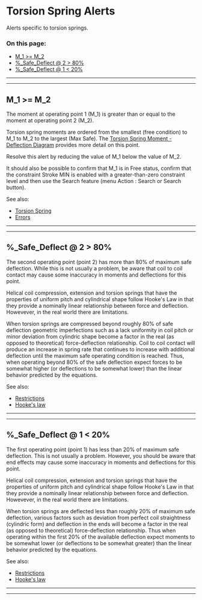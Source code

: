 # Torsion Spring Alerts &nbsp; 

Alerts specific to torsion springs. 

### On this page:   
 - [M_1 >= M_2](alerts.html#M1_GE_M2)  
 - [%_Safe_Deflect @ 2 > 80%](alerts.html#PC_Safe_Deflect2_GT_80)  
 - [%_Safe_Deflect @ 1 < 20%](alerts.html#PC_Safe_Deflect1_LT_20)  

___

<a id="M1_GE_M2"></a>  
___

## M_1 >= M_2 
The moment at operating point 1 (M_1) is greater than or equal to the moment at operating point 2 (M_2). 

Torsion spring moments are ordered from the smallest (free condition) to M_1 to M_2 to the largest (Max Safe). 
The [Torsion Spring Moment - Deflection Diagram](/docs/Help/DesignTypes/Spring/Torsion/description.html#t_springFD_Diag) 
provides more detail on this point. 

Resolve this alert by reducing the value of M_1 below the value of M_2. 

It should also be possible to confirm that M_1 is in Free status, 
confirm that the constraint Stroke MIN is enabled with a greater-than-zero constraint level 
and then use the Search feature (menu Action : Search or Search button). 

See also: 
<!---
Need to add content that allows this link to be uncommented and replace the stopgap below 
 - [Torsion Spring Constraints](/docs/Help/DesignTypes/Spring/Torsion/description.html#t_springConstraints)   
-->
 - [Torsion Spring](/docs/Help/DesignTypes/Spring/Torsion/description.html)   
 - [Errors](/docs/Help/errors.html)   

___

<a id="PC_Safe_Deflect2_GT_80"></a>  
___

## %_Safe_Deflect @ 2 > 80% 
The second operating point (point 2) has more than 80% of maximum safe deflection. 
While this is not usually a problem, 
be aware that coil to coil contact may cause some inaccuracy in moments and deflections for this point.  

Helical coil compression, extension and torsion springs that have the properties of uniform pitch and cylindrical shape 
follow Hooke's Law in that they provide a nominally linear relationship between force and deflection. 
Howevever, in the real world there are limitations. 

When torsion springs are compressed beyond roughly 80% of safe deflection 
geometric imperfections such as a lack uniformity in coil pitch or minor deviation from cylindric shape 
become a factor in the real (as opposed to theoretical) force-deflection relationship. 
Coil to coil contact will produce an increase in spring rate that continues to increase 
with additional deflection until the maximum safe operating condition is reached. 
Thus, when operating beyond 80% of the safe deflection expect forces to be somewhat higher 
(or deflections to be somewhat lower) 
than the linear behavior predicted by the equations. 

 See also: 
  - [Restrictions](/docs/About/Legal/Restrictions.html)  
  - [Hooke's law](https://en.wikipedia.org/wiki/Hooke%27s_law)  

___

<a id="PC_Safe_Deflect1_LT_20"></a>  
___

## %_Safe_Deflect @ 1 < 20% 

The first operating point (point 1) has less than 20% of maximum safe deflection. 
This is not usually a problem. 
However, you should be aware that end effects may cause some inaccuracy in moments and deflections for this point.  

Helical coil compression, extension and torsion springs that have the properties of uniform pitch and cylindrical shape 
follow Hooke's Law in that they provide a nominally linear relationship between force and deflection. 
Howevever, in the real world there are limitations. 

When torsion springs are deflected less than roughly 20% of maximum safe deflection, 
various factors such as deviation from perfect coil straightness (cylindric form) and deflection in the ends 
will become a factor in the real (as opposed to theoretical) force-deflection relationship. 
Thus when operating within the first 20% of the available deflection expect moments to be somewhat lower 
(or deflections to be somewhat greater) than the linear behavior predicted by the equations.  

 See also: 
  - [Restrictions](/docs/About/Legal/Restrictions.html)  
  - [Hooke's law](https://en.wikipedia.org/wiki/Hooke%27s_law)  

___

<a id="padding"></a>  
___

##  
  
  &nbsp;   
  
  &nbsp;   
  
  &nbsp;   
  
  &nbsp;   
  
  &nbsp;   
  
  &nbsp;   
  
  &nbsp;   
  
  &nbsp;   
  
  &nbsp;   
  
  &nbsp;   
  
  &nbsp;   
  
  &nbsp;   
  
  &nbsp;   

 